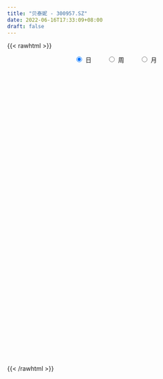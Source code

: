 ```yaml
---
title: "贝泰妮 - 300957.SZ"
date: 2022-06-16T17:33:09+08:00
draft: false
---
```

{{< rawhtml >}}
    <div style="text-align: center">
        <label style="padding: 1rem;"><input style="margin-right: .5rem" type="radio" name="period" value="D" checked onclick="period_change(this)">日</label>
        <label style="padding: 1rem;"><input style="margin-right: .5rem" type="radio" name="period" value="W" onclick="period_change(this)">周</label>
        <label style="padding: 1rem;"><input style="margin-right: .5rem" type="radio" name="period" value="M" onclick="period_change(this)">月</label>
    </div>
    <div id="chart" style="height: 700px;"></div> 
    <script type="text/javascript">
        const D_v = [382390.73,224202.83,191557.02,165846.42,116056.21,123205.48,99040.74,124134.83,108586.66,121069.76,87842.69,112384.09,81868.4,77303.44,74098.65,78745.81,71341.7,73593.97,71156.69,83224.65,46864.96,57716.43,58805.17,47381.95,66274.75,63940.0,70851.54,66430.42,35423.48,49567.78,43165.22,47423.28,30773.15,58916.24,34618.03,35902.64,24508.55,29500.21,20216.22,38199.79,25260.65,22927.89,35638.11,31697.49,29365.16,55079.76,33293.77,26636.95,48937.45,28474.22,37055.37,32284.26,34993.7,23483.04,26683.23,29270.38,28797.7,31185.04,30549.46,21252.26,33448.87,31134.3,20793.0,20860.89,21416.4,26751.8,31329.91,30157.18,35841.38,33027.1,22959.11,26365.25,19913.66,16672.57,27716.87,15032.19,19467.85,13860.11,10471.03,21308.27,11532.98,36119.72,50523.85,29632.4,23638.56,21619.03,23606.48,32002.97,30027.29,28596.1,16530.33,11791.55,13843.53,31108.48,50684.89,39768.07,24586.32,20301.56,24013.7,17175.57,14125.64,38165.87,29969.86,23483.36,23572.53,17951.83,17012.85,32474.68,16860.11,14102.37,13939.47,9642.16,21143.79,13628.69,15850.5,11114.35,7371.99,18370.44,16891.27,19942.38,23878.49,23795.82,18569.02,31074.02,41999.58,40719.33,26167.24,18799.85,18411.12,15088.14,15054.76,29327.27,32062.2,19355.12,18192.32,19185.45,14500.58,19182.69,22669.91,12912.65,9819.84,13871.48,10776.67,14238.22,12807.34,15328.01,16707.43,23054.43,14224.49,16391.69,7893.47,8869.48,14363.65,9515.17,12826.18,12951.12,19948.41,9436.57,9640.63,8673.58,8608.24,13397.62,8332.87,6292.59,8497.66,11894.91,10505.52,15951.95,11070.56,12047.95,10323.99,23466.79,17461.26,20685.11,14755.5,8599.61,15684.24,12234.25,20918.36,12752.15,8140.44,9450.79,6159.86,8037.39,5987.89,14834.27,17078.44,14280.73,15237.13,13049.91,11340.61,24251.3,12901.6,17395.69,12244.34,11427.16,17011.31,9026.69,15298.26,12071.86,12438.89,18137.15,11484.67,15242.58,11055.97,11232.59,7969.21,26542.01,23615.75,15702.37,11319.19,8761.51,12822.68,12893.35,15058.5,20213.04,14211.76,11611.31,4719.46,7374.64,7155.31,11549.13,13783.54,15630.47,9299.57,7187.63,7594.64,8217.35,23393.03,14854.1,14052.46,14032.62,19390.3,13029.27,12240.16,14105.53,14112.32,8995.55,8868.03,10703.86,7594.54,21747.79,26704.03,18937.82,14959.79,23312.04,28705.15,13996.33,15466.48,16566.88,9678.49,19075.81,14090.75,18642.95,21513.92,19047.03,18121.95,14045.85,30281.81,23494.07,16693.46,18983.13,13647.05,22034.28,20398.69,21435.62,20904.51,23466.01,12668.39,12716.06,10946.19,18850.23,29458.59,10763.75,18356.32,21422.4,45440.79,28485.15,34439.47,20631.95,13990.43,14683.26,11623.08,25582.28,28284.09,42870.81,21854.35,16026.65,25930.72,17750.7,15687.93,20779.92,30033.14,17107.32,14560.71,17976.96,17141.47]
const D_histogram = [0.0,0.8392022792,0.9765920731,1.2894462755,0.9481867899,1.2005672295,1.3163907736,2.3631009762,3.124446838,4.3453013144,4.4337111519,3.7107946918,3.0461381793,2.5856581847,1.3958196126,0.9267488097,1.2120780436,1.1433226273,1.4873416228,2.4624106118,2.5694904291,1.8338822727,1.8214784754,1.8523453507,1.3684251069,2.0825339975,1.2589812893,-0.23724198,-1.1137365363,-1.1002060044,-0.6610437847,-0.2197641248,-0.1680169368,1.5690097997,2.8120222936,3.3566525052,3.4656399247,2.5221507212,1.8101989071,2.3301957537,2.0064678334,1.6972697441,0.6424306062,0.0879392316,-0.6607834882,-2.7834371797,-4.0529092079,-4.2600092171,-5.0965893069,-5.4726089199,-6.1123431969,-5.5290924052,-5.0275391219,-4.3871710267,-4.0841413289,-3.2735186989,-2.065546201,-0.8732696748,0.5083960648,1.1329913215,0.3089869997,0.8097421726,1.0993104508,1.1833043087,1.1498551383,1.5467253823,0.4129360204,0.5499679182,0.0455733655,0.7794311831,0.3486650482,-0.6466882795,-1.17389725,-1.677312712,-1.387020862,-1.113549937,-1.6856676975,-2.0813125515,-2.1423905828,-1.6117123485,-1.3411843455,-2.3986615239,-4.7917530345,-6.3705792086,-6.4789403142,-5.9827905604,-6.4283802196,-6.4734260525,-5.4640695321,-4.3569591276,-3.6463940497,-3.1692798379,-2.6597173873,-1.3048830355,-0.1354083058,1.2748951269,1.4133946148,1.6096377663,0.9270120339,0.3041115135,-0.0994225482,-0.8571754542,-0.337674092,-0.0185737178,0.570495872,0.5926878274,0.4823340227,0.9611214588,1.0958419063,1.3601741281,1.1284685667,1.0836356413,1.6031730783,1.6395408642,1.2487231138,1.1981083552,0.9822100727,0.5422445112,0.1610788623,-0.6007689357,-0.7277319993,-0.8645385171,-0.552925346,0.4426792481,2.0505597544,2.4943697521,2.4795555003,2.4417201742,2.5939194848,2.7141302404,2.4278319812,2.6128888193,3.6386828782,4.0693562293,3.9707235112,3.5032672259,3.0183562316,2.9207604546,3.2341404662,2.8540423264,2.5989851514,1.6058620964,0.853942121,0.6040188731,0.5177271145,0.5788214366,0.8407298471,1.5606650406,1.2347157688,0.185812399,-0.5928537328,-0.9991496874,-1.8530222681,-2.3991831234,-3.050867381,-3.1481113659,-2.3839632184,-2.1356181657,-2.3367823302,-2.3960239344,-2.222451214,-2.4194443787,-2.312107814,-2.2454002124,-2.1629703077,-2.2819518769,-2.0734796052,-2.2537288751,-2.3337364628,-2.0657090109,-2.0592183942,-1.1280387645,-0.1581118165,0.8322032899,1.5262159299,1.786606496,2.1627311707,1.9275128966,2.3030369506,1.9170659619,1.3408935603,0.8398566188,0.4472783543,-0.0702727697,-0.314031501,-0.9062041575,-1.1124797296,-1.4126162336,-0.9823504594,-1.0271915476,-1.1334704718,-1.741077075,-2.0705961177,-2.5146140475,-2.4991451797,-2.5098820542,-2.0336212055,-1.8665934153,-1.7791875896,-1.710305266,-1.3617373614,-1.416546755,-1.3938896968,-1.1317886462,-0.7588487071,-0.5295397093,-0.1828132212,0.3059028141,0.8802729892,1.3224131961,1.5597559575,1.6903911702,1.2597054098,0.4745644915,0.1544458142,0.7816761967,1.3617567592,1.7581568426,1.8729672041,1.8750236532,1.6450353207,1.8733316183,1.4306857547,1.5096149903,1.3373491602,1.0353195051,0.7375435497,0.573787129,0.9256956258,0.818910701,0.2624310791,-0.1133749052,0.3415476869,0.6339303159,0.0603591657,-0.6820678522,-0.6697996551,-0.44527205,-0.0512345318,-0.0533141699,-0.0634874196,0.7847592257,1.6978515441,2.1875902106,2.2996335294,2.5129125166,3.107140745,3.3288257287,3.1899478116,3.0331313113,2.5996208801,1.9839572591,1.0514940459,0.4321824496,0.2531413467,0.6454032402,0.9008238738,0.5272602455,-0.6969608616,-1.1754195991,-1.3169561208,-0.7799606642,-0.6596367536,0.0722142492,0.7582650536,1.173062324,1.3091858134,0.8769780986,0.4231925335,-0.171903649,-0.4685184729,-0.1300266688,-0.5085740946,-0.7992596933,-1.0816329708,-1.2483547231,-1.8568608071,-2.4298072113,-2.2671490879,-1.9645997798,-2.1454327133,-2.1368765328,-1.9758369546,-1.6006324511,-0.8289691821,0.1322026328,0.9374672015,1.3211407845,1.5252972067,1.7233724572,2.0175584189,1.786540073,1.7059848549,1.5413821046,1.4645090634,1.3469505312,1.7264595448]
const D_fast = [0.0,1.049002849,1.4305406612,2.0657564324,1.9615436443,2.5140658913,2.9589871287,4.5964725754,6.1389301468,8.4461099517,9.6429475772,9.84772979,9.9446078224,10.130542374,9.2896587051,9.0522751045,9.6406238494,9.8576990899,10.573553491,12.164225133,12.9136775576,12.6365399693,13.0795057909,13.5734590038,13.4316450367,14.6663874268,14.1575800409,12.6020462766,11.4471175863,11.1855966171,11.4594978906,11.8458365193,11.8555794731,13.9848586595,15.9308767268,17.3146700646,18.2900674654,17.9771159421,17.7177138548,18.8202596398,18.9981486778,19.1132680247,18.2190365383,17.6865299716,16.7726113798,13.9540983932,11.6713990631,10.3992967497,8.2885693331,6.5443974902,4.3765774139,3.5775551044,2.8222236071,2.3657989457,1.6477933113,1.6400362665,2.3316222142,3.3055813217,4.8143460775,5.7221891645,4.9754315926,5.6786223087,6.2430181996,6.6228381347,6.8768527489,7.6604043384,6.6298489816,6.9043728589,6.4113716476,7.340087261,6.9964873882,5.8394619906,5.0187787076,4.0960350676,4.0395717022,4.0346551429,3.041120458,2.1251474661,1.5284717891,1.6562219363,1.5914538529,-0.0656887065,-3.6567184757,-6.8281894519,-8.5562856361,-9.5558335224,-11.6085182365,-13.2719205825,-13.6285814452,-13.6107108226,-13.811744257,-14.1269500047,-14.282316901,-13.2537033081,-12.1180806548,-10.3890534404,-9.8972052987,-9.2985527057,-9.7494254296,-10.2962980716,-10.7246877704,-11.6967345399,-11.2616517007,-10.9471947561,-10.2155011982,-10.0451372859,-10.034907585,-9.3158397842,-8.9071588601,-8.3027831063,-8.252371526,-8.0262955411,-7.1059648345,-6.6597118326,-6.7383488046,-6.4894364743,-6.4597822386,-6.7641866723,-7.1050826056,-8.0171226376,-8.326018701,-8.6789598481,-8.5055780135,-7.3993036073,-5.2787831625,-4.2113807267,-3.6063061034,-3.033711386,-2.2330322042,-1.4342888884,-1.1136291523,-0.2753501095,1.660114669,3.1081270775,4.0021752371,4.4105357583,4.6802138219,5.3128081586,6.4347232867,6.7681357285,7.1628248413,6.5711673104,6.0327328653,5.9338143357,5.9769543557,6.1827540369,6.6548449092,7.7649463629,7.7476760333,6.7452257632,5.8183461983,5.1622628217,3.8451346741,2.6991780379,1.284776935,0.4005051087,0.5686624516,0.2831029629,-0.5022567842,-1.1605043721,-1.5425444551,-2.3443987145,-2.8150891032,-3.3097315548,-3.768044227,-4.4575137654,-4.767411395,-5.5110928837,-6.1745345871,-6.4229343879,-6.9312483698,-6.2820784312,-5.3516794374,-4.1533135085,-3.077746886,-2.3707046959,-1.4538972285,-1.2072372785,-0.2559539868,-0.162658485,-0.4036074965,-0.6946802834,-0.9754389593,-1.5105582757,-1.8328248822,-2.6515485782,-3.1359440826,-3.789234645,-3.6045564857,-3.9061954607,-4.2958420029,-5.3387178749,-6.185885947,-7.2585573887,-7.8678748158,-8.5060822038,-8.5382266565,-8.8378472202,-9.1952382918,-9.5539322848,-9.5457987205,-9.9547448029,-10.2805601688,-10.3014062799,-10.1181785175,-10.0212544471,-9.7202312643,-9.1550395255,-8.360601103,-7.5878575971,-6.9605758463,-6.4073428411,-6.523102249,-7.1896020444,-7.4711092682,-6.6484598366,-5.7279400842,-4.8920007902,-4.3089486277,-3.8381362653,-3.6568657675,-2.9602365654,-3.0452109903,-2.5888780071,-2.4268065472,-2.470006326,-2.583396394,-2.6037060325,-2.0203736292,-1.9224308788,-2.4133027309,-2.8174524415,-2.2771429277,-1.8262777197,-2.3847590785,-3.2977030595,-3.4528847761,-3.3396751835,-2.9584462982,-2.9738544788,-2.9998995834,-1.9554631317,-0.6179079273,0.4187282919,1.105679993,1.9471871094,3.3182005241,4.3720919399,5.0307009757,5.6321673033,5.848562092,5.7288877859,5.0592980841,4.5480321002,4.4322763339,4.9858890375,5.4665156395,5.2247670726,3.8263057501,3.0539921128,2.5832165609,2.9252218515,2.8806365737,3.6305411388,4.5061582066,5.214221058,5.6776410008,5.4646778106,5.1166903788,4.4786182841,4.064873842,4.3708589789,3.8651680294,3.3746675074,2.8218859872,2.3430755542,1.2703542684,0.0899560614,-0.3141730872,-0.502773724,-1.2199648358,-1.7456277885,-2.078547449,-2.1035010582,-1.5390800848,-0.5448576117,0.4947737574,1.2087325365,1.7942132604,2.4231316252,3.2217071917,3.437323864,3.7832648596,4.0040076355,4.2932618601,4.5124409607,5.3235648605]
const D_slow = [0.0,0.2098005698,0.4539485881,0.776310157,1.0133568544,1.3134986618,1.6425963552,2.2333715992,3.0144833087,4.1008086373,5.2092364253,6.1369350982,6.8984696431,7.5448841893,7.8938390924,8.1255262948,8.4285458057,8.7143764626,9.0862118683,9.7018145212,10.3441871285,10.8026576967,11.2580273155,11.7211136532,12.0632199299,12.5838534293,12.8985987516,12.8392882566,12.5608541225,12.2858026214,12.1205416753,12.0656006441,12.0235964099,12.4158488598,13.1188544332,13.9580175595,14.8244275407,15.454965221,15.9075149477,16.4900638861,16.9916808445,17.4159982805,17.5766059321,17.59859074,17.4333948679,16.737535573,15.724308271,14.6593059668,13.38515864,12.0170064101,10.4889206108,9.1066475095,7.8497627291,6.7529699724,5.7319346402,4.9135549654,4.3971684152,4.1788509965,4.3059500127,4.5891978431,4.666444593,4.8688801361,5.1437077488,5.439533826,5.7269976106,6.1136789561,6.2169129612,6.3544049408,6.3657982821,6.5606560779,6.64782234,6.4861502701,6.1926759576,5.7733477796,5.4265925641,5.1482050799,4.7267881555,4.2064600176,3.6708623719,3.2679342848,2.9326381984,2.3329728174,1.1350345588,-0.4576102433,-2.0773453219,-3.573042962,-5.1801380169,-6.79849453,-8.1645119131,-9.253751695,-10.1653502074,-10.9576701668,-11.6225995137,-11.9488202726,-11.982672349,-11.6639485673,-11.3105999136,-10.908190472,-10.6764374635,-10.6004095852,-10.6252652222,-10.8395590858,-10.9239776087,-10.9286210382,-10.7859970702,-10.6378251134,-10.5172416077,-10.276961243,-10.0030007664,-9.6629572344,-9.3808400927,-9.1099311824,-8.7091379128,-8.2992526968,-7.9870719183,-7.6875448295,-7.4419923113,-7.3064311835,-7.2661614679,-7.4163537019,-7.5982867017,-7.814421331,-7.9526526675,-7.8419828554,-7.3293429168,-6.7057504788,-6.0858616037,-5.4754315602,-4.826951689,-4.1484191289,-3.5414611336,-2.8882389287,-1.9785682092,-0.9612291519,0.0314517259,0.9072685324,1.6618575903,2.392047704,3.2005828205,3.9140934021,4.56383969,4.965305214,5.1787907443,5.3297954626,5.4592272412,5.6039326004,5.8141150621,6.2042813223,6.5129602645,6.5594133642,6.411199931,6.1614125092,5.6981569422,5.0983611613,4.335644316,3.5486164746,2.95262567,2.4187211285,1.834525546,1.2355195624,0.6799067589,0.0750456642,-0.5029812893,-1.0643313424,-1.6050739193,-2.1755618885,-2.6939317898,-3.2573640086,-3.8407981243,-4.357225377,-4.8720299756,-5.1540396667,-5.1935676208,-4.9855167984,-4.6039628159,-4.1573111919,-3.6166283992,-3.1347501751,-2.5589909374,-2.0797244469,-1.7445010568,-1.5345369021,-1.4227173136,-1.440285506,-1.5187933812,-1.7453444206,-2.023464353,-2.3766184114,-2.6222060263,-2.8790039132,-3.1623715311,-3.5976407999,-4.1152898293,-4.7439433412,-5.3687296361,-5.9962001497,-6.504605451,-6.9712538049,-7.4160507023,-7.8436270188,-8.1840613591,-8.5381980479,-8.8866704721,-9.1696176336,-9.3593298104,-9.4917147377,-9.537418043,-9.4609423395,-9.2408740922,-8.9102707932,-8.5203318038,-8.0977340113,-7.7828076588,-7.6641665359,-7.6255550824,-7.4301360332,-7.0896968434,-6.6501576328,-6.1819158318,-5.7131599185,-5.3019010883,-4.8335681837,-4.475896745,-4.0984929974,-3.7641557074,-3.5053258311,-3.3209399437,-3.1774931614,-2.946069255,-2.7413415798,-2.67573381,-2.7040775363,-2.6186906146,-2.4602080356,-2.4451182442,-2.6156352072,-2.783085121,-2.8944031335,-2.9072117665,-2.9205403089,-2.9364121638,-2.7402223574,-2.3157594714,-1.7688619187,-1.1939535364,-0.5657254072,0.211059779,1.0432662112,1.8407531641,2.5990359919,3.248941212,3.7449305267,4.0078040382,4.1158496506,4.1791349873,4.3404857973,4.5656917657,4.6975068271,4.5232666117,4.2294117119,3.9001726817,3.7051825157,3.5402733273,3.5583268896,3.747893153,4.041158734,4.3684551874,4.587699712,4.6934978454,4.6505219331,4.5333923149,4.5008856477,4.373742124,4.1739272007,3.903518958,3.5914302773,3.1272150755,2.5197632727,1.9529760007,1.4618260558,0.9254678774,0.3912487443,-0.1027104944,-0.5028686072,-0.7101109027,-0.6770602445,-0.4426934441,-0.112408248,0.2689160537,0.699759168,1.2041487727,1.650783791,2.0772800047,2.4626255309,2.8287527967,3.1654904295,3.5971053157]
const D_data = [['2021-03-25', 176.11, 162.82, 157.21, 180.0],['2021-03-26', 172.0, 175.97, 170.02, 182.36],['2021-03-29', 170.0, 170.6, 160.01, 175.2],['2021-03-30', 166.0, 175.02, 166.0, 187.5],['2021-03-31', 175.02, 167.77, 166.7, 181.78],['2021-04-01', 164.98, 176.0, 164.0, 179.77],['2021-04-02', 172.99, 176.51, 170.13, 181.81],['2021-04-06', 176.99, 193.09, 175.07, 197.48],['2021-04-07', 190.08, 197.0, 188.49, 202.57],['2021-04-08', 197.0, 211.65, 193.13, 218.88],['2021-04-09', 208.0, 205.2, 204.38, 216.66],['2021-04-12', 203.3, 197.39, 191.21, 211.55],['2021-04-13', 195.0, 198.0, 190.65, 201.6],['2021-04-14', 196.0, 200.8, 195.21, 207.77],['2021-04-15', 198.0, 189.88, 189.29, 203.5],['2021-04-16', 188.4, 196.49, 188.4, 198.25],['2021-04-19', 195.18, 207.49, 192.35, 208.22],['2021-04-20', 206.47, 205.81, 201.88, 216.36],['2021-04-21', 205.1, 214.06, 203.88, 218.0],['2021-04-22', 214.06, 228.48, 211.36, 236.88],['2021-04-23', 224.45, 223.99, 220.0, 227.99],['2021-04-26', 223.2, 215.0, 213.99, 232.2],['2021-04-27', 213.01, 225.08, 210.88, 225.11],['2021-04-28', 220.0, 228.79, 219.5, 232.17],['2021-04-29', 227.02, 224.1, 216.0, 230.6],['2021-04-30', 226.37, 242.89, 226.37, 248.0],['2021-05-06', 244.0, 226.48, 223.5, 250.0],['2021-05-07', 227.1, 214.0, 213.39, 228.0],['2021-05-10', 211.52, 216.6, 211.52, 219.89],['2021-05-11', 215.0, 226.3, 205.0, 228.98],['2021-05-12', 222.25, 233.9, 220.38, 239.85],['2021-05-13', 230.45, 237.69, 226.0, 245.81],['2021-05-14', 240.58, 235.71, 233.0, 241.68],['2021-05-17', 233.2, 264.0, 233.09, 268.65],['2021-05-18', 261.21, 269.48, 261.21, 271.78],['2021-05-19', 268.0, 269.99, 263.55, 279.6],['2021-05-20', 267.03, 271.1, 264.51, 275.38],['2021-05-21', 273.0, 260.21, 256.3, 274.9],['2021-05-24', 264.12, 262.6, 258.58, 267.2],['2021-05-25', 263.12, 281.5, 263.12, 285.0],['2021-05-26', 280.9, 275.59, 272.5, 282.37],['2021-05-27', 274.35, 278.0, 272.27, 283.45],['2021-05-28', 278.0, 268.39, 262.18, 281.6],['2021-05-31', 268.4, 273.1, 264.18, 274.88],['2021-06-01', 276.88, 269.4, 262.02, 279.7],['2021-06-02', 268.0, 245.44, 245.25, 268.0],['2021-06-03', 243.48, 246.5, 241.99, 254.67],['2021-06-04', 245.02, 254.64, 245.02, 258.18],['2021-06-07', 250.03, 242.16, 233.13, 250.27],['2021-06-08', 241.01, 242.21, 240.28, 249.85],['2021-06-09', 241.02, 233.1, 232.09, 244.99],['2021-06-10', 232.0, 245.0, 231.3, 245.01],['2021-06-11', 244.01, 243.89, 232.0, 246.5],['2021-06-15', 243.37, 245.99, 240.0, 252.7],['2021-06-16', 247.5, 241.81, 235.16, 252.0],['2021-06-17', 241.82, 249.0, 240.01, 254.98],['2021-06-18', 253.99, 257.98, 249.5, 259.87],['2021-06-21', 256.0, 263.73, 254.0, 273.5],['2021-06-22', 263.77, 273.55, 261.63, 274.8],['2021-06-23', 270.2, 270.8, 268.09, 276.5],['2021-06-24', 269.6, 253.34, 253.01, 270.3],['2021-06-25', 254.77, 270.2, 254.77, 272.38],['2021-06-28', 273.81, 271.18, 267.99, 278.5],['2021-06-29', 271.0, 271.29, 266.32, 275.0],['2021-06-30', 272.7, 271.69, 268.0, 275.68],['2021-07-01', 269.54, 280.0, 269.52, 284.87],['2021-07-02', 275.2, 260.48, 260.01, 276.0],['2021-07-05', 259.0, 274.99, 257.37, 281.01],['2021-07-06', 275.99, 267.1, 256.0, 281.88],['2021-07-07', 261.02, 284.5, 261.02, 287.4],['2021-07-08', 288.0, 272.12, 272.0, 289.35],['2021-07-09', 271.25, 261.99, 256.8, 274.67],['2021-07-12', 262.0, 263.9, 256.0, 268.88],['2021-07-13', 262.77, 261.11, 261.01, 268.38],['2021-07-14', 258.5, 270.05, 255.01, 277.02],['2021-07-15', 269.78, 271.12, 266.11, 273.43],['2021-07-16', 271.5, 259.29, 258.88, 271.9],['2021-07-19', 256.87, 258.0, 255.06, 263.4],['2021-07-20', 256.0, 259.82, 255.0, 263.82],['2021-07-21', 259.31, 267.5, 259.3, 272.72],['2021-07-22', 269.26, 265.67, 264.44, 272.18],['2021-07-23', 264.01, 245.76, 237.0, 265.66],['2021-07-26', 237.99, 217.01, 208.0, 244.8],['2021-07-27', 217.21, 212.0, 212.0, 222.99],['2021-07-28', 210.0, 220.51, 204.9, 224.9],['2021-07-29', 226.34, 223.73, 216.68, 229.0],['2021-07-30', 218.0, 206.45, 203.2, 220.28],['2021-08-02', 200.0, 204.1, 192.0, 208.88],['2021-08-03', 204.55, 214.07, 198.0, 217.55],['2021-08-04', 212.76, 215.85, 203.6, 218.5],['2021-08-05', 212.98, 211.21, 208.81, 218.0],['2021-08-06', 211.0, 207.26, 206.0, 213.98],['2021-08-09', 203.17, 206.39, 196.7, 208.98],['2021-08-10', 206.47, 218.77, 200.0, 219.09],['2021-08-11', 232.5, 221.01, 219.01, 244.0],['2021-08-12', 217.39, 229.8, 213.0, 237.32],['2021-08-13', 227.99, 217.5, 217.25, 233.76],['2021-08-16', 219.9, 218.76, 217.18, 225.4],['2021-08-17', 215.73, 205.9, 202.93, 216.7],['2021-08-18', 208.98, 202.08, 200.0, 210.16],['2021-08-19', 203.9, 200.61, 199.66, 207.8],['2021-08-20', 197.66, 191.1, 182.0, 198.0],['2021-08-23', 188.55, 204.43, 188.55, 205.6],['2021-08-24', 207.02, 202.49, 201.8, 208.05],['2021-08-25', 206.25, 207.01, 200.0, 208.34],['2021-08-26', 208.07, 200.5, 200.0, 212.39],['2021-08-27', 200.51, 197.52, 196.26, 205.45],['2021-08-30', 190.0, 205.0, 182.8, 205.93],['2021-08-31', 204.39, 201.73, 198.15, 207.87],['2021-09-01', 201.57, 204.02, 194.59, 206.99],['2021-09-02', 202.0, 197.53, 196.98, 206.0],['2021-09-03', 195.79, 198.69, 193.0, 202.95],['2021-09-06', 194.94, 206.86, 194.0, 210.96],['2021-09-07', 206.88, 202.4, 201.81, 207.5],['2021-09-08', 202.38, 196.08, 195.0, 202.4],['2021-09-09', 195.13, 199.01, 194.5, 200.5],['2021-09-10', 199.01, 196.01, 195.5, 201.28],['2021-09-13', 195.5, 190.98, 187.0, 198.0],['2021-09-14', 190.3, 188.73, 184.01, 193.85],['2021-09-15', 188.13, 179.63, 176.69, 188.8],['2021-09-16', 181.7, 183.57, 175.5, 187.39],['2021-09-17', 181.31, 180.99, 176.0, 192.4],['2021-09-22', 178.0, 185.39, 178.0, 190.7],['2021-09-23', 185.76, 196.34, 183.17, 197.99],['2021-09-24', 195.01, 211.0, 192.6, 219.9],['2021-09-27', 208.21, 202.8, 201.82, 216.01],['2021-09-28', 203.31, 199.3, 197.79, 210.0],['2021-09-29', 197.91, 200.02, 196.27, 205.0],['2021-09-30', 199.0, 204.0, 196.6, 206.88],['2021-10-08', 207.0, 205.83, 203.13, 211.02],['2021-10-11', 203.01, 201.8, 201.11, 210.0],['2021-10-12', 199.82, 209.0, 199.0, 216.95],['2021-10-13', 209.48, 224.99, 206.48, 229.0],['2021-10-14', 220.5, 224.37, 220.0, 227.0],['2021-10-15', 223.7, 221.8, 218.01, 231.0],['2021-10-18', 220.0, 218.71, 214.3, 221.77],['2021-10-19', 219.73, 218.71, 216.6, 223.8],['2021-10-20', 217.43, 224.66, 216.13, 228.8],['2021-10-21', 226.0, 233.27, 225.9, 236.0],['2021-10-22', 231.8, 227.35, 226.58, 233.99],['2021-10-25', 228.0, 229.99, 225.6, 231.6],['2021-10-26', 227.07, 219.72, 218.2, 228.88],['2021-10-27', 218.66, 219.72, 216.65, 225.0],['2021-10-28', 217.11, 224.63, 216.72, 228.0],['2021-10-29', 225.37, 226.99, 222.63, 232.61],['2021-11-01', 226.99, 230.0, 224.03, 233.35],['2021-11-02', 229.0, 234.78, 228.0, 238.57],['2021-11-03', 235.58, 245.01, 234.78, 249.99],['2021-11-04', 241.8, 235.0, 234.5, 244.99],['2021-11-05', 235.1, 223.71, 223.33, 236.49],['2021-11-08', 221.11, 222.9, 221.1, 226.98],['2021-11-09', 222.58, 224.61, 218.68, 224.61],['2021-11-10', 222.68, 215.28, 211.95, 225.28],['2021-11-11', 214.88, 214.4, 212.2, 219.0],['2021-11-12', 215.51, 208.31, 207.8, 219.3],['2021-11-15', 209.5, 211.3, 204.0, 212.3],['2021-11-16', 213.2, 222.15, 212.19, 222.18],['2021-11-17', 221.0, 217.0, 216.0, 223.7],['2021-11-18', 215.78, 210.0, 209.13, 216.54],['2021-11-19', 209.0, 209.39, 207.02, 212.1],['2021-11-22', 209.96, 210.9, 207.16, 212.88],['2021-11-23', 210.0, 204.38, 203.53, 211.86],['2021-11-24', 202.22, 206.02, 201.64, 206.55],['2021-11-25', 205.23, 204.04, 203.1, 209.0],['2021-11-26', 204.04, 202.68, 200.51, 205.39],['2021-11-29', 201.02, 198.0, 197.97, 203.78],['2021-11-30', 199.5, 200.25, 198.61, 203.0],['2021-12-01', 200.23, 193.29, 192.52, 200.25],['2021-12-02', 194.0, 191.49, 190.93, 197.86],['2021-12-03', 190.7, 194.01, 190.51, 197.88],['2021-12-06', 193.21, 189.16, 188.98, 196.8],['2021-12-07', 193.4, 201.3, 191.01, 203.5],['2021-12-08', 201.77, 205.69, 197.02, 207.97],['2021-12-09', 205.0, 210.81, 202.32, 215.68],['2021-12-10', 209.0, 211.93, 208.5, 215.0],['2021-12-13', 211.93, 209.79, 208.81, 213.96],['2021-12-14', 209.78, 214.0, 207.1, 214.9],['2021-12-15', 215.98, 207.88, 207.5, 215.98],['2021-12-16', 209.0, 217.21, 207.75, 219.2],['2021-12-17', 216.06, 209.0, 204.5, 217.1],['2021-12-20', 206.99, 205.04, 201.0, 208.0],['2021-12-21', 207.56, 203.7, 203.37, 209.8],['2021-12-22', 206.06, 202.94, 201.55, 206.06],['2021-12-23', 202.44, 198.85, 197.06, 203.58],['2021-12-24', 199.99, 199.85, 197.55, 202.99],['2021-12-27', 201.29, 192.49, 189.16, 202.0],['2021-12-28', 191.88, 194.08, 189.8, 194.85],['2021-12-29', 194.0, 190.2, 188.3, 194.98],['2021-12-30', 189.19, 198.39, 189.19, 199.44],['2021-12-31', 199.38, 192.28, 190.34, 199.98],['2022-01-04', 191.5, 189.8, 188.31, 194.25],['2022-01-05', 190.11, 179.94, 179.31, 190.4],['2022-01-06', 180.11, 178.8, 175.75, 181.84],['2022-01-07', 180.98, 172.79, 171.0, 180.98],['2022-01-10', 173.49, 174.65, 168.2, 176.0],['2022-01-11', 173.7, 171.51, 171.2, 176.86],['2022-01-12', 171.5, 176.16, 171.5, 179.5],['2022-01-13', 174.99, 171.5, 171.37, 176.93],['2022-01-14', 171.1, 168.7, 167.5, 171.79],['2022-01-17', 167.01, 166.4, 165.28, 170.68],['2022-01-18', 166.99, 168.66, 165.28, 168.88],['2022-01-19', 167.01, 162.09, 161.51, 167.51],['2022-01-20', 162.48, 160.6, 159.4, 164.36],['2022-01-21', 159.92, 162.07, 155.57, 162.8],['2022-01-24', 160.76, 163.1, 160.76, 166.41],['2022-01-25', 160.91, 161.07, 160.21, 165.0],['2022-01-26', 160.53, 162.46, 157.3, 162.66],['2022-01-27', 163.33, 165.2, 163.33, 171.5],['2022-01-28', 168.52, 168.3, 159.96, 173.0],['2022-02-07', 171.49, 168.99, 168.31, 175.88],['2022-02-08', 167.5, 168.18, 162.22, 169.09],['2022-02-09', 168.17, 167.96, 165.0, 169.88],['2022-02-10', 166.83, 160.16, 158.88, 167.01],['2022-02-11', 158.89, 152.01, 152.0, 161.18],['2022-02-14', 150.0, 154.0, 146.6, 154.85],['2022-02-15', 153.74, 166.01, 153.02, 169.87],['2022-02-16', 166.88, 168.52, 164.62, 170.88],['2022-02-17', 168.41, 169.14, 165.3, 169.74],['2022-02-18', 168.0, 167.54, 166.1, 169.7],['2022-02-21', 167.38, 167.1, 166.0, 172.52],['2022-02-22', 166.0, 164.2, 163.0, 167.1],['2022-02-23', 164.2, 170.63, 163.0, 170.88],['2022-02-24', 169.0, 162.3, 158.78, 170.6],['2022-02-25', 163.06, 168.42, 163.06, 171.85],['2022-02-28', 168.5, 165.6, 164.2, 169.0],['2022-03-01', 165.6, 163.12, 163.0, 167.83],['2022-03-02', 163.0, 161.77, 158.11, 163.48],['2022-03-03', 163.0, 162.26, 159.28, 164.77],['2022-03-04', 160.87, 169.4, 160.09, 173.0],['2022-03-07', 169.81, 164.61, 160.48, 170.0],['2022-03-08', 165.61, 157.22, 155.0, 166.99],['2022-03-09', 157.01, 156.63, 152.01, 159.21],['2022-03-10', 160.5, 166.97, 159.6, 169.9],['2022-03-11', 165.11, 166.99, 164.0, 172.0],['2022-03-14', 164.83, 155.3, 154.11, 164.83],['2022-03-15', 153.0, 149.0, 148.0, 155.3],['2022-03-16', 150.35, 155.55, 145.37, 155.76],['2022-03-17', 158.06, 158.0, 155.52, 162.31],['2022-03-18', 158.0, 161.19, 156.32, 161.19],['2022-03-21', 160.02, 156.83, 156.33, 162.66],['2022-03-22', 155.23, 156.23, 154.62, 158.67],['2022-03-23', 157.27, 169.15, 155.57, 169.99],['2022-03-24', 169.0, 175.38, 167.0, 178.8],['2022-03-25', 173.78, 175.15, 172.0, 178.0],['2022-03-28', 173.57, 173.64, 171.62, 176.02],['2022-03-29', 173.66, 177.6, 173.22, 182.98],['2022-03-30', 176.88, 186.8, 176.11, 189.95],['2022-03-31', 186.59, 187.02, 183.01, 188.88],['2022-04-01', 186.5, 185.55, 184.03, 192.89],['2022-04-06', 186.46, 187.34, 180.56, 190.5],['2022-04-07', 185.85, 184.95, 183.52, 191.0],['2022-04-08', 184.59, 182.16, 180.01, 190.99],['2022-04-11', 179.46, 175.76, 175.0, 181.0],['2022-04-12', 177.0, 176.65, 173.3, 180.0],['2022-04-13', 175.06, 180.87, 173.86, 186.99],['2022-04-14', 181.5, 189.58, 181.5, 194.0],['2022-04-15', 191.77, 190.88, 182.3, 193.0],['2022-04-18', 189.0, 183.91, 183.5, 189.98],['2022-04-19', 183.0, 169.5, 167.69, 185.77],['2022-04-20', 168.0, 174.1, 162.22, 177.76],['2022-04-21', 172.0, 176.22, 171.3, 184.67],['2022-04-22', 173.7, 185.5, 173.5, 187.61],['2022-04-25', 180.0, 182.0, 178.61, 184.88],['2022-04-26', 176.59, 192.25, 176.0, 195.5],['2022-04-27', 192.86, 196.38, 187.8, 199.94],['2022-04-28', 203.0, 197.3, 190.28, 205.59],['2022-04-29', 198.0, 196.9, 196.59, 205.75],['2022-05-05', 196.0, 190.49, 188.05, 198.0],['2022-05-06', 188.1, 189.0, 183.68, 189.5],['2022-05-09', 187.5, 185.15, 180.99, 192.0],['2022-05-10', 181.88, 186.87, 179.29, 190.83],['2022-05-11', 186.87, 195.35, 184.48, 197.6],['2022-05-12', 191.4, 186.63, 180.57, 191.4],['2022-05-13', 188.5, 186.0, 184.0, 188.94],['2022-05-16', 185.21, 184.37, 181.18, 187.85],['2022-05-17', 184.98, 184.2, 182.0, 189.08],['2022-05-18', 182.0, 175.79, 170.05, 182.0],['2022-05-19', 172.91, 171.71, 167.0, 174.92],['2022-05-20', 173.33, 178.25, 171.75, 180.79],['2022-05-23', 177.62, 179.81, 175.35, 180.88],['2022-05-24', 181.41, 172.6, 172.36, 181.41],['2022-05-25', 170.94, 172.88, 169.65, 174.8],['2022-05-26', 174.12, 173.62, 171.38, 175.6],['2022-05-27', 175.1, 176.28, 173.5, 180.2],['2022-05-30', 179.5, 183.3, 177.6, 184.5],['2022-05-31', 183.0, 190.0, 180.03, 192.43],['2022-06-01', 189.37, 193.19, 188.31, 195.5],['2022-06-02', 194.5, 192.0, 189.5, 194.5],['2022-06-06', 190.06, 192.5, 190.06, 198.4],['2022-06-07', 192.39, 194.89, 189.34, 197.0],['2022-06-08', 195.01, 199.07, 192.81, 199.67],['2022-06-09', 198.28, 194.39, 190.77, 202.99],['2022-06-10', 193.3, 197.1, 192.0, 201.8],['2022-06-13', 194.84, 197.01, 192.53, 199.0],['2022-06-14', 195.21, 199.04, 192.04, 200.73],['2022-06-15', 199.01, 199.56, 196.05, 202.5],['2022-06-16', 200.33, 208.22, 199.33, 213.5]]
const W_v = [606593.5599999999,695705.87,441633.94,424400.39,346181.97,294118.3,137281.96,206352.91,183445.67,142242.66,176073.13,181745.0,108234.35,147569.93,121152.0,148350.02,98803.14,93292.11,149020.32,118948.24,159991.29,113782.34,111990.43,87018.79,69109.32,102878.4,91642.62,104097.54,15088.14,113991.67,88451.28,61513.55,85706.05,53467.95,60650.31,45128.98,61470.89,86692.65,70188.61,37776.37,74480.48,65889.2,65007.76,69375.15,80415.53,61499.1,65814.07,55493.09,55692.22,75358.75,58321.59,85688.04,96439.79,45321.18,91416.6,103498.32,98420.15,36134.4,82734.82,148144.13,86511.0,109035.9,110182.41,66786.46]
const W_histogram = [0.0,0.0344615385,1.8851050625,2.3860053156,4.3200540345,6.4923082316,5.6353484155,6.1409888814,7.6382290236,8.6195834875,7.8069794382,6.0862143008,5.4577957949,5.41520328,4.329526029,3.3537809681,2.2217731325,0.354955369,-3.5205937382,-5.88362523,-6.5595554256,-8.4659384841,-8.9298184963,-8.7799380607,-8.4789081979,-8.8671061098,-6.7730293321,-5.5793404677,-4.4363460296,-2.4725504366,-0.7565826057,0.3386597276,0.8003094792,0.0653410799,-0.3295499621,-0.9869747539,-1.8973204261,-1.2172341238,-0.9037710873,-1.2314186533,-1.8400875367,-3.3495003299,-4.3539298311,-5.1413651131,-4.919100596,-5.5015894431,-4.5147297824,-3.520604487,-2.5596329871,-1.8803253168,-1.6252257475,-0.3846430832,1.182273696,1.9888497846,3.0448759251,3.2951249421,4.0905601443,3.9450053319,3.5210015198,2.6335392717,1.8649762203,2.3359100419,2.8759817602,3.8087037128]
const W_fast = [0.0,0.0430769231,2.3649967127,3.4623982947,6.4764605223,10.2717917773,10.823669065,12.8645567513,16.2713541493,19.4076044851,20.5467452954,20.3475337331,21.083564176,22.3947724811,22.3914767374,22.2541769184,21.677612366,19.8995334448,15.1438359031,11.3098981037,8.9940790517,4.9712113722,2.2748767359,0.2297726564,-1.5889245303,-4.1938989696,-3.793079525,-3.9942257775,-3.9603178468,-2.6146598629,-1.0878376834,0.0920695818,0.7537967032,0.0351635738,-0.4421149587,-1.346283439,-2.7309592177,-2.3551814464,-2.2676611817,-2.903163411,-3.9718541786,-6.3186420543,-8.4115540133,-10.4843305736,-11.4918412055,-13.4497274133,-13.5915501982,-13.4775760245,-13.1565127714,-12.9472864304,-13.0984932979,-11.9540714044,-10.0915862012,-8.7877976664,-6.9705525447,-5.8965222922,-4.0784470539,-3.2377505333,-2.7815039655,-3.0105813957,-3.312900392,-2.2579890599,-0.9989219016,0.8859759792]
const W_slow = [0.0,0.0086153846,0.4798916502,1.0763929791,2.1564064878,3.7794835457,5.1883206495,6.7235678699,8.6331251258,10.7880209977,12.7397658572,14.2613194324,15.6257683811,16.9795692011,18.0619507084,18.9003959504,19.4558392335,19.5445780758,18.6644296412,17.1935233337,15.5536344773,13.4371498563,11.2046952322,9.0097107171,6.8899836676,4.6732071402,2.9799498071,1.5851146902,0.4760281828,-0.1421094263,-0.3312550778,-0.2465901458,-0.046512776,-0.0301775061,-0.1125649966,-0.3593086851,-0.8336387916,-1.1379473225,-1.3638900944,-1.6717447577,-2.1317666419,-2.9691417244,-4.0576241822,-5.3429654604,-6.5727406095,-7.9481379702,-9.0768204158,-9.9569715376,-10.5968797843,-11.0669611135,-11.4732675504,-11.5694283212,-11.2738598972,-10.776647451,-10.0154284698,-9.1916472342,-8.1690071982,-7.1827558652,-6.3025054853,-5.6441206673,-5.1778766123,-4.5938991018,-3.8749036618,-2.9227277336]
const W_data = [['2021-03-26', 176.11, 175.97, 157.21, 182.36],['2021-04-02', 170.0, 176.51, 160.01, 187.5],['2021-04-09', 176.99, 205.2, 175.07, 218.88],['2021-04-16', 203.3, 196.49, 188.4, 211.55],['2021-04-23', 195.18, 223.99, 192.35, 236.88],['2021-04-30', 223.2, 242.89, 210.88, 248.0],['2021-05-07', 244.0, 214.0, 213.39, 250.0],['2021-05-14', 211.52, 235.71, 205.0, 245.81],['2021-05-21', 233.2, 260.21, 233.09, 279.6],['2021-05-28', 264.12, 268.39, 258.58, 285.0],['2021-06-04', 268.4, 254.64, 241.99, 279.7],['2021-06-11', 250.03, 243.89, 231.3, 250.27],['2021-06-18', 243.37, 257.98, 235.16, 259.87],['2021-06-25', 256.0, 270.2, 253.01, 276.5],['2021-07-02', 273.81, 260.48, 260.01, 284.87],['2021-07-09', 259.0, 261.99, 256.0, 289.35],['2021-07-16', 262.0, 259.29, 255.01, 277.02],['2021-07-23', 256.87, 245.76, 237.0, 272.72],['2021-07-30', 237.99, 206.45, 203.2, 244.8],['2021-08-06', 200.0, 207.26, 192.0, 218.5],['2021-08-13', 203.17, 217.5, 196.7, 244.0],['2021-08-20', 219.9, 191.1, 182.0, 225.4],['2021-08-27', 188.55, 197.52, 188.55, 212.39],['2021-09-03', 190.0, 198.69, 182.8, 207.87],['2021-09-10', 194.94, 196.01, 194.0, 210.96],['2021-09-17', 195.5, 180.99, 175.5, 198.0],['2021-09-24', 178.0, 211.0, 178.0, 219.9],['2021-09-30', 208.21, 204.0, 196.27, 216.01],['2021-10-08', 207.0, 205.83, 203.13, 211.02],['2021-10-15', 203.01, 221.8, 199.0, 231.0],['2021-10-22', 220.0, 227.35, 214.3, 236.0],['2021-10-29', 228.0, 226.99, 216.65, 232.61],['2021-11-05', 226.99, 223.71, 223.33, 249.99],['2021-11-12', 221.11, 208.31, 207.8, 226.98],['2021-11-19', 209.5, 209.39, 204.0, 223.7],['2021-11-26', 209.96, 202.68, 200.51, 212.88],['2021-12-03', 201.02, 194.01, 190.51, 203.78],['2021-12-10', 193.21, 211.93, 188.98, 215.68],['2021-12-17', 211.93, 209.0, 204.5, 219.2],['2021-12-24', 206.99, 199.85, 197.06, 209.8],['2021-12-31', 201.29, 192.28, 188.3, 202.0],['2022-01-07', 191.5, 172.79, 171.0, 194.25],['2022-01-14', 173.49, 168.7, 167.5, 179.5],['2022-01-21', 167.01, 162.07, 155.57, 170.68],['2022-01-28', 160.76, 168.3, 157.3, 173.0],['2022-02-11', 171.49, 152.01, 152.0, 175.88],['2022-02-18', 150.0, 167.54, 146.6, 170.88],['2022-02-25', 167.38, 168.42, 158.78, 172.52],['2022-03-04', 168.5, 169.4, 158.11, 173.0],['2022-03-11', 169.81, 166.99, 152.01, 172.0],['2022-03-18', 164.83, 161.19, 145.37, 164.83],['2022-03-25', 160.02, 175.15, 154.62, 178.8],['2022-04-01', 173.57, 185.55, 171.62, 192.89],['2022-04-08', 186.46, 182.16, 180.01, 191.0],['2022-04-15', 179.46, 190.88, 173.3, 194.0],['2022-04-22', 189.0, 185.5, 162.22, 189.98],['2022-04-29', 180.0, 196.9, 176.0, 205.75],['2022-05-06', 196.0, 189.0, 183.68, 198.0],['2022-05-13', 187.5, 186.0, 179.29, 197.6],['2022-05-20', 185.21, 178.25, 167.0, 189.08],['2022-05-27', 177.62, 176.28, 169.65, 181.41],['2022-06-02', 179.5, 192.0, 177.6, 195.5],['2022-06-10', 190.06, 197.1, 189.34, 202.99],['2022-06-17', 194.84, 208.22, 192.04, 213.5]]
const M_v = [1080053.21,1728580.8199999994,701020.6900000001,644995.2100000001,547547.2999999999,554047.09,405411.8799999999,279044.64,267353.72,308208.5699999999,280687.64,192105.83,346734.34,354122.73,424679.25,214849.87]
const M_histogram = [0.0,4.793982906,9.4644551781,11.7731935659,8.3803000571,5.4347398338,3.3576691806,3.2484836272,1.1973976445,-0.7681841517,-3.5971044852,-5.4526135949,-5.0490288935,-3.9755926164,-3.6003768714,-2.0711559562]
const M_fast = [0.0,5.9924786325,13.0290646992,18.2811014785,16.9832829839,15.3964077191,14.1587543609,14.8616897144,13.1099531428,10.9523253087,7.2241288539,4.0054663454,3.1467938235,3.2263319465,2.7014534736,3.7128853998]
const M_slow = [0.0,1.1984957265,3.564609521,6.5079079125,8.6029829268,9.9616678852,10.8010851804,11.6132060872,11.9125554983,11.7205094604,10.8212333391,9.4580799403,8.195822717,7.2019245629,6.301830345,5.784041356]
const M_data = [['2021-03-31', 176.11, 167.77, 157.21, 187.5],['2021-04-30', 164.98, 242.89, 164.0, 248.0],['2021-05-31', 244.0, 273.1, 205.0, 285.0],['2021-06-30', 276.88, 271.69, 231.3, 279.7],['2021-07-30', 269.54, 206.45, 203.2, 289.35],['2021-08-31', 200.0, 201.73, 182.0, 244.0],['2021-09-30', 201.57, 204.0, 175.5, 219.9],['2021-10-29', 207.0, 226.99, 199.0, 236.0],['2021-11-30', 226.99, 200.25, 197.97, 249.99],['2021-12-31', 200.23, 192.28, 188.3, 219.2],['2022-01-28', 191.5, 168.3, 155.57, 194.25],['2022-02-28', 171.49, 165.6, 146.6, 175.88],['2022-03-31', 165.6, 187.02, 145.37, 189.95],['2022-04-29', 186.5, 196.9, 162.22, 205.75],['2022-05-31', 196.0, 190.0, 167.0, 198.0],['2022-06-30', 189.37, 208.22, 188.31, 213.5]]
        const D_a = [null,null,null,null,null,null,null,null,null,218.88,null,null,null,null,null,188.4,null,null,null,236.88,null,null,null,null,null,null,null,null,null,205.0,null,null,null,null,null,null,null,null,null,285.0,null,null,null,null,null,null,null,null,null,null,null,231.3,null,null,null,null,null,null,null,null,null,null,null,null,null,null,null,null,null,null,289.35,null,null,null,null,null,null,null,null,null,null,null,null,null,null,null,null,192.0,null,null,null,null,null,null,244.0,null,null,null,null,null,null,182.0,null,null,null,null,null,null,null,null,null,null,210.96,null,null,null,null,null,null,null,175.5,null,null,null,219.9,null,null,null,null,null,null,199.0,null,null,null,null,null,null,null,null,null,null,null,null,null,null,null,249.99,null,null,null,null,null,null,null,204.0,null,null,null,null,212.88,null,null,null,null,null,null,null,null,null,188.98,null,null,null,null,null,null,null,219.2,null,null,null,null,null,null,null,null,null,null,null,null,null,null,null,null,null,null,null,null,null,null,null,null,155.57,null,null,null,null,null,175.88,null,null,null,null,146.6,null,null,null,null,null,null,null,null,null,null,null,null,null,173.0,null,null,null,null,null,null,null,145.37,null,null,null,null,null,null,null,null,null,null,null,192.89,null,null,null,null,null,null,null,null,null,null,162.22,null,null,null,null,null,null,205.75,null,null,null,null,null,null,null,null,null,null,167.0,null,null,null,null,null,null,null,null,null,null,null,null,null,202.99,null,null,null,null,null]
const W_a = [null,null,null,null,null,null,null,null,null,null,null,null,null,null,null,289.35,null,null,null,null,null,null,null,null,null,175.5,null,null,null,null,null,null,249.99,null,null,null,null,null,null,null,null,null,null,null,null,null,null,null,null,null,145.37,null,null,null,null,null,205.75,null,null,null,null,null,null,null]
const M_a = [null,null,null,null,289.35,null,null,null,null,null,null,null,145.37,null,null,null]
        const D_b = [[{ coord: ['2021-04-08', 218.88] }, { coord: ['2021-05-11', 205.0] }],[{ coord: ['2021-05-25', 285.0] }, { coord: ['2021-08-11', 231.3] }],[{ coord: ['2021-08-20', 210.96] }, { coord: ['2021-12-16', 182.0] }],[{ coord: ['2022-01-21', 173.0] }, { coord: ['2022-05-19', 155.57] }]]
const W_b = [[{ coord: ['2021-07-09', 249.99] }, { coord: ['2022-03-18', 175.5] }]]
const M_b = []
    </script>
{{< /rawhtml >}}